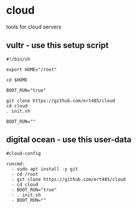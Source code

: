 # cloud
tools for cloud servers


## vultr - use this setup script

	#!/bin/sh

	export HOME="/root"

	cd $HOME

	BOOT_RUN="true"

	git clone https://github.com/ert485/cloud
	cd cloud
	. init.sh

	BOOT_RUN=""

## digital ocean - use this user-data

	#cloud-config

	runcmd:
	  - sudo apt install -y git
	  - cd /root
	  - git clone https://github.com/ert485/cloud
	  - cd cloud
	  - BOOT_RUN="true"
	  - . init.sh
	  - BOOT_RUN=""
